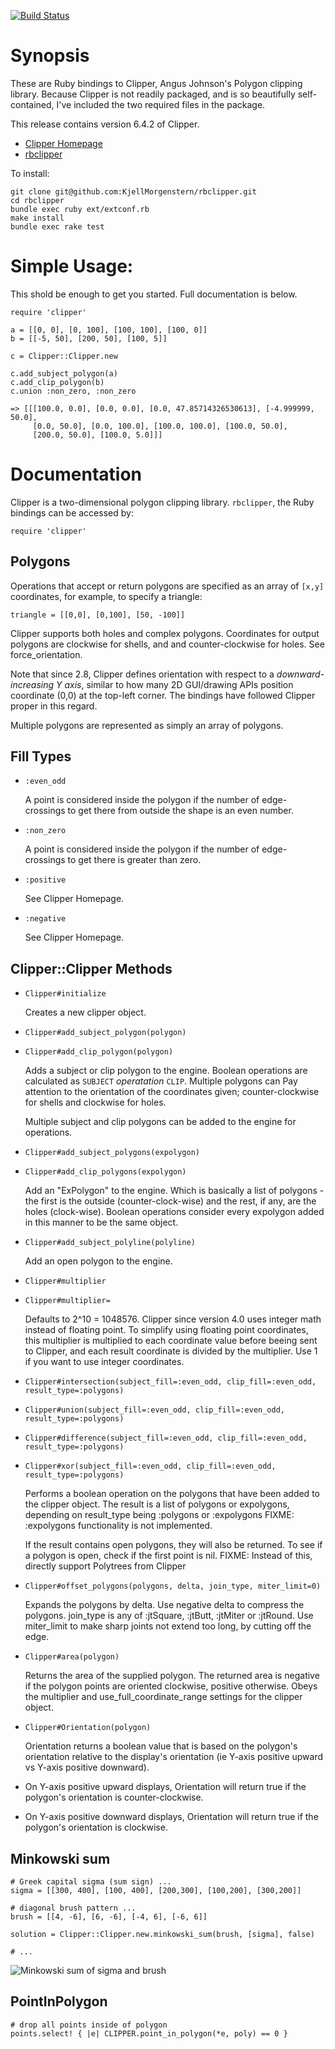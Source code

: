 [![Build Status](https://travis-ci.org/KjellMorgenstern/rbclipper.svg?branch=master)](https://travis-ci.org/KjellMorgenstern/rbclipper)


Synopsis
==========
These are Ruby bindings to Clipper, Angus Johnson's Polygon clipping
library. Because Clipper is not readily packaged, and is so beautifully
self-contained, I've included the two required files in the package.

This release contains version 6.4.2 of Clipper.

* [Clipper Homepage](http://angusj.com/delphi/clipper.php)
* [rbclipper](http://github.com/mieko/rbclipper)

To install:

    git clone git@github.com:KjellMorgenstern/rbclipper.git
    cd rbclipper
    bundle exec ruby ext/extconf.rb
    make install
    bundle exec rake test


Simple Usage:
===========
This shold be enough to get you started.  Full documentation is below.

    require 'clipper'

    a = [[0, 0], [0, 100], [100, 100], [100, 0]]
    b = [[-5, 50], [200, 50], [100, 5]]

    c = Clipper::Clipper.new

    c.add_subject_polygon(a)
    c.add_clip_polygon(b)
    c.union :non_zero, :non_zero

    => [[[100.0, 0.0], [0.0, 0.0], [0.0, 47.85714326530613], [-4.999999, 50.0],
         [0.0, 50.0], [0.0, 100.0], [100.0, 100.0], [100.0, 50.0],
         [200.0, 50.0], [100.0, 5.0]]]

Documentation
================

Clipper is a two-dimensional polygon clipping library.  `rbclipper`, the Ruby
bindings can be accessed by:

    require 'clipper'


Polygons
--------
Operations that accept or return polygons are specified as an array of `[x,y]`
coordinates, for example, to specify a triangle:

    triangle = [[0,0], [0,100], [50, -100]]

Clipper supports both holes and complex polygons.  Coordinates for output
polygons are clockwise for shells, and and counter-clockwise for holes.
See force_orientation.

Note that since 2.8, Clipper defines orientation with respect to a
_downward-increasing Y axis_, similar to how many 2D GUI/drawing APIs position
coordinate (0,0) at the top-left corner.  The bindings have followed Clipper
proper in this regard.

Multiple polygons are represented as simply an array of polygons.

Fill Types
-----------
  * `:even_odd`

    A point is considered inside the polygon if the number of edge-crossings to
    get there from outside the shape is an even number.

  * `:non_zero`

    A point is considered inside the polygon if the number of edge-crossings to
    get there is greater than zero.

  * `:positive`

    See Clipper Homepage.

  * `:negative`

    See Clipper Homepage.



Clipper::Clipper Methods
-------

* `Clipper#initialize`

   Creates a new clipper object.

* `Clipper#add_subject_polygon(polygon)`

* `Clipper#add_clip_polygon(polygon)`

  Adds a subject or clip polygon to the engine.  Boolean operations are
  calculated as `SUBJECT` *operatation* `CLIP`.  Multiple polygons can Pay attention
  to the orientation of the coordinates given; counter-clockwise for shells and
  clockwise for holes.

  Multiple subject and clip polygons can be added to the engine for operations.

* `Clipper#add_subject_polygons(expolygon)`

* `Clipper#add_clip_polygons(expolygon)`

  Add an "ExPolygon" to the engine.  Which is basically a list of polygons - the first is the
  outside (counter-clock-wise) and the rest, if any, are the holes (clock-wise).
  Boolean operations consider every expolygon added in this manner to be the same object.

* `Clipper#add_subject_polyline(polyline)`

  Add an open polygon to the engine.


* `Clipper#multiplier`

* `Clipper#multiplier=`

  Defaults to 2^10 = 1048576. Clipper since version 4.0 uses integer math instead of floating point.
  To simplify using floating point coordinates, this multiplier is multiplied to each coordinate value
  before beeing sent to Clipper, and each result coordinate is divided by the multiplier. Use 1 if you
  want to use integer coordinates.

* `Clipper#intersection(subject_fill=:even_odd, clip_fill=:even_odd, result_type=:polygons)`

* `Clipper#union(subject_fill=:even_odd, clip_fill=:even_odd, result_type=:polygons)`

* `Clipper#difference(subject_fill=:even_odd, clip_fill=:even_odd, result_type=:polygons)`

* `Clipper#xor(subject_fill=:even_odd, clip_fill=:even_odd, result_type=:polygons)`

   Performs a boolean operation on the polygons that have been added to the
   clipper object.  The result is a list of polygons or expolygons, depending on result_type being :polygons or :expolygons
   FIXME: :expolygons functionality is not implemented.

   If the result contains open polygons, they will also be returned. To see if a polygon is open, check if the first point is nil.
   FIXME: Instead of this, directly support Polytrees from Clipper

* `Clipper#offset_polygons(polygons, delta, join_type, miter_limit=0)`

  Expands the polygons by delta. Use negative delta to compress the polygons. join_type is any of :jtSquare, :jtButt, :jtMiter or :jtRound.
  Use miter_limit to make sharp joints not extend too long, by cutting off the edge.

* `Clipper#area(polygon)`

  Returns the area of the supplied polygon. The returned area is negative if the polygon points are oriented clockwise, positive otherwise. Obeys the multiplier and use_full_coordinate_range settings for the clipper object.

* `Clipper#Orientation(polygon)`

  Orientation returns a boolean value that is based on the polygon's orientation relative to the display's orientation (ie Y-axis positive upward vs Y-axis positive downward).

* On Y-axis positive upward displays, Orientation will return true if the polygon's orientation is counter-clockwise.
* On Y-axis positive downward displays, Orientation will return true if the polygon's orientation is clockwise.

Minkowski sum
-------------

    # Greek capital sigma (sum sign) ...
    sigma = [[300, 400], [100, 400], [200,300], [100,200], [300,200]]

    # diagonal brush pattern ...
    brush = [[4, -6], [6, -6], [-4, 6], [-6, 6]]

    solution = Clipper::Clipper.new.minkowski_sum(brush, [sigma], false)

    # ...

![Minkowski sum of sigma and brush](minkowski_sum.svg)

PointInPolygon
--------------

    # drop all points inside of polygon
    points.select! { |e| CLIPPER.point_in_polygon(*e, poly) == 0 }
